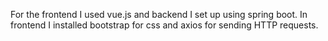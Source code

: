 For the frontend I used vue.js and backend I set up using spring boot. 
In frontend I installed bootstrap for css and axios for sending HTTP requests. 
